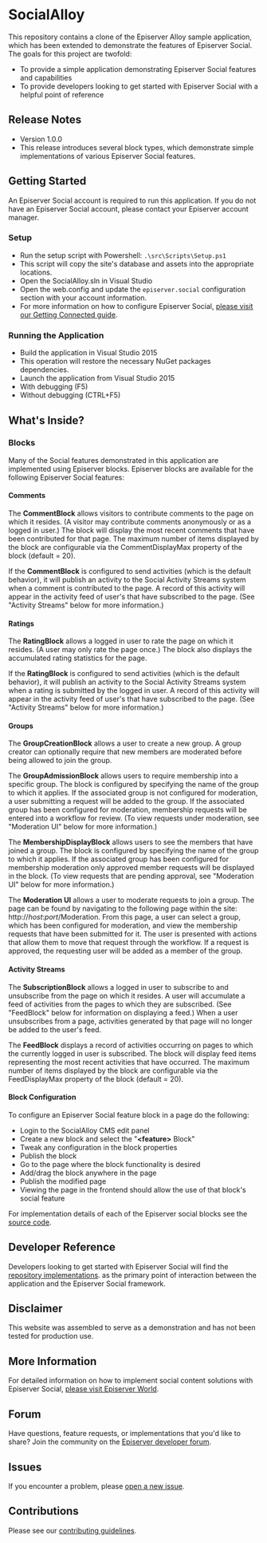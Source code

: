 # SocialAlloyThis repository contains a clone of the Episerver Alloy sample application, which has been extended to demonstrate the features of Episerver Social. The goals for this project are twofold:* To provide a simple application demonstrating Episerver Social features and capabilities* To provide developers looking to get started with Episerver Social with a helpful point of reference## Release Notes* Version 1.0.0 * This release introduces several block types, which demonstrate simple implementations of various Episerver Social features.## Getting StartedAn Episerver Social account is required to run this application. If you do not have an Episerver Social account, please contact your Episerver account manager.### Setup* Run the setup script with Powershell: `.\src\Scripts\Setup.ps1` * This script will copy the site's database and assets into the appropriate locations.* Open the SocialAlloy.sln in Visual Studio* Open the web.config and update the `episerver.social` configuration section with your account information. * For more information on how to configure Episerver Social, [please visit our Getting Connected guide](http://world.episerver.com/documentation/developer-guides/social/social_platform-overview/Installing-Episerver-Social/#GettingConnected).### Running the Application* Build the application in Visual Studio 2015 * This operation will restore the necessary NuGet packages dependencies.* Launch the application from Visual Studio 2015 * With debugging (F5) * Without debugging (CTRL+F5)## What's Inside?### BlocksMany of the Social features demonstrated in this application are implemented using Episerver blocks.  Episerver blocks are available for the following Episerver Social features:#### CommentsThe **CommentBlock** allows visitors to contribute comments to the page on which it resides. (A visitor may contribute comments anonymously or as a logged in user.) The block will display the most recent comments that have been contributed for that page. The maximum number of items displayed by the block are configurable via the CommentDisplayMax property of the block (default = 20).If the **CommentBlock** is configured to send activities (which is the default behavior), it will publish an activity to the Social Activity Streams system when a comment is contributed to the page. A record of this activity will appear in the activity feed of user's that have subscribed to the page. (See "Activity Streams" below for more information.)#### RatingsThe **RatingBlock** allows a logged in user to rate the page on which it resides. (A user may only rate the page once.) The block also displays the accumulated rating statistics for the page. If the **RatingBlock** is configured to send activities (which is the default behavior), it will publish an activity to the Social Activity Streams system when a rating is submitted by the logged in user. A record of this activity will appear in the activity feed of user's that have subscribed to the page. (See "Activity Streams" below for more information.)#### GroupsThe **GroupCreationBlock** allows a user to create a new group. A group creator can optionally require that new members are moderated before being allowed to join the group.The **GroupAdmissionBlock** allows users to require membership into a specific group. The block is configured by specifying the name of the group to which it applies. If the associated group is not configured for moderation, a user submitting a request will be added to the group. If the associated group has been configured for moderation, membership requests will be entered into a workflow for review. (To view requests under moderation, see "Moderation UI" below for more information.)The **MembershipDisplayBlock** allows users to see the members that have joined a group. The block is configured by specifying the name of the group to which it applies. If the associated group has been configured for membership moderation only approved member requests will be displayed in the block. (To view requests that are pending approval, see "Moderation UI" below for more information.)The **Moderation UI** allows a user to moderate requests to join a group. The page can be found by navigating to the following page within the site: http://*host*:*port*/Moderation. From this page, a user can select a group, which has been configured for moderation, and view the membership requests that have been submitted for it. The user is presented with actions that allow them to move that request through the workflow.  If a request is approved, the requesting user will be added as a member of the group.#### Activity StreamsThe **SubscriptionBlock** allows a logged in user to subscribe to and unsubscribe from the page on which it resides. A user will accumulate a feed of activities from the pages to which they are subscribed. (See "FeedBlock" below for information on displaying a feed.) When a user unsubscribes from a page, activities generated by that page will no longer be added to the user's feed.The **FeedBlock** displays a record of activities occurring on pages to which the currently logged in user is subscribed. The block will display feed items representing the most recent activities that have occurred. The maximum number of items displayed by the block are configurable via the FeedDisplayMax property of the block (default = 20).#### Block ConfigurationTo configure an Episerver Social feature block in a page do the following:* Login to the SocialAlloy CMS edit panel* Create a new block and select the "**&lt;feature&gt;** Block"* Tweak any configuration in the block properties* Publish the block* Go to the page where the block functionality is desired* Add/drag the block anywhere in the page* Publish the modified page* Viewing the page in the frontend should allow the use of that block's social featureFor implementation details of each of the Episerver social blocks see the [source code](https://github.com/episerver/SocialAlloy/src/EPiServer.SocialAlloy.Web/Social).## Developer ReferenceDevelopers looking to get started with Episerver Social will find the [repository implementations](https://github.com/episerver/SocialAlloy/tree/master/src/EPiServer.SocialAlloy.Web/Social/Repositories). as the primary point of interaction between the application and the Episerver Social framework.## DisclaimerThis website was assembled to serve as a demonstration and has not been tested for production use.## More InformationFor detailed information on how to implement social content solutions with Episerver Social, [please visit Episerver World](http://world.episerver.com/documentation/developer-guides/social/).## ForumHave questions, feature requests, or implementations that you'd like to share? Join the community on the [Episerver developer forum](http://world.episerver.com/forum/developer-forum/episerver-social/).## IssuesIf you encounter a problem, please [open a new issue](https://github.com/episerver/SocialAlloy/issues/new).## ContributionsPlease see our [contributing guidelines](https://github.com/episerver/SocialAlloy/blob/master/CONTRIBUTING).